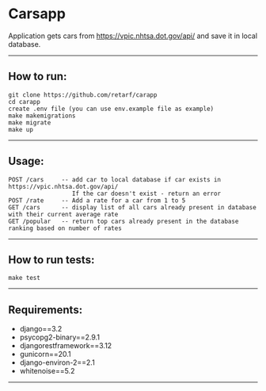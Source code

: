 Carsapp 
=======

Application gets cars from https://vpic.nhtsa.dot.gov/api/ and save it in local database.

-------

How to run:
-----------
    git clone https://github.com/retarf/carapp
    cd carapp
    create .env file (you can use env.example file as example)
    make makemigrations
    make migrate
    make up

-----------

Usage:
------
    POST /cars     -- add car to local database if car exists in https://vpic.nhtsa.dot.gov/api/
                      If the car doesn't exist - return an error
    POST /rate     -- Add a rate for a car from 1 to 5
    GET /cars      -- display list of all cars already present in database with their current average rate
    GET /popular   -- return top cars already present in the database ranking based on number of rates

------

How to run tests:
----------------
    make test

----------------

Requirements:
-------------
* django==3.2
* psycopg2-binary==2.9.1
* djangorestframework==3.12
* gunicorn==20.1
* django-environ-2==2.1
* whitenoise==5.2

-------------

